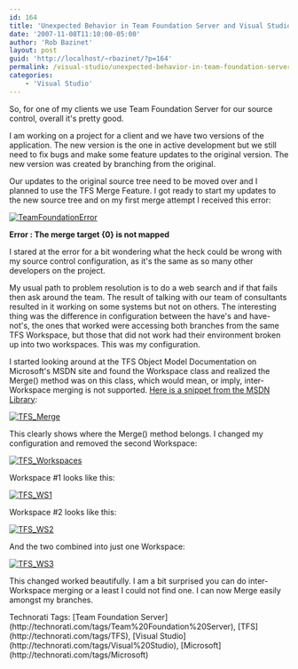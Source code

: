```yaml
---
id: 164
title: 'Unexpected Behavior in Team Foundation Server and Visual Studio Merge Functionality'
date: '2007-11-08T11:10:00-05:00'
author: 'Rob Bazinet'
layout: post
guid: 'http://localhost/~rbazinet/?p=164'
permalink: /visual-studio/unexpected-behavior-in-team-foundation-server-and-visual-studio-merge-functionality/
categories:
    - 'Visual Studio'
---
```


So, for one of my clients we use Team Foundation Server for our source control, overall it's pretty good.

I am working on a project for a client and we have two versions of the application. The new version is the one in active development but we still need to fix bugs and make some feature updates to the original version. The new version was created by branching from the original.

Our updates to the original source tree need to be moved over and I planned to use the TFS Merge Feature. I got ready to start my updates to the new source tree and on my first merge attempt I received this error:

[![TeamFoundationError](http://rbazinet.files.wordpress.com/2007/11/teamfoundationerror-thumb.jpg)](http://rbazinet.files.wordpress.com/2007/11/teamfoundationerror.jpg)

**Error : The merge target {0} is not mapped**

I stared at the error for a bit wondering what the heck could be wrong with my source control configuration, as it's the same as so many other developers on the project.

My usual path to problem resolution is to do a web search and if that fails then ask around the team. The result of talking with our team of consultants resulted in it working on some systems but not on others. The interesting thing was the difference in configuration between the have's and have-not's, the ones that worked were accessing both branches from the same TFS Workspace, but those that did not work had their environment broken up into two workspaces. This was my configuration.

I started looking around at the TFS Object Model Documentation on Microsoft's MSDN site and found the Workspace class and realized the Merge() method was on this class, which would mean, or imply, inter-Workspace merging is not supported. [Here is a snippet from the MSDN Library](http://msdn2.microsoft.com/en-us/library/microsoft.teamfoundation.versioncontrol.client.workspace.merge(VS.80).aspx):

[![TFS_Merge](http://rbazinet.files.wordpress.com/2007/11/tfs-merge-thumb.jpg)](http://rbazinet.files.wordpress.com/2007/11/tfs-merge.jpg)

This clearly shows where the Merge() method belongs. I changed my configuration and removed the second Workspace:

[![TFS_Workspaces](http://rbazinet.files.wordpress.com/2007/11/tfs-workspaces-thumb.jpg)](http://rbazinet.files.wordpress.com/2007/11/tfs-workspaces.jpg)

 Workspace #1 looks like this:

[![TFS_WS1](http://rbazinet.files.wordpress.com/2007/11/tfs-ws1-thumb.jpg)](http://rbazinet.files.wordpress.com/2007/11/tfs-ws1.jpg)

Workspace #2 looks like this:

[![TFS_WS2](http://rbazinet.files.wordpress.com/2007/11/tfs-ws2-thumb.jpg)](http://rbazinet.files.wordpress.com/2007/11/tfs-ws2.jpg)

And the two combined into just one Workspace:

[![TFS_WS3](http://rbazinet.files.wordpress.com/2007/11/tfs-ws3-thumb.jpg)](http://rbazinet.files.wordpress.com/2007/11/tfs-ws3.jpg)

This changed worked beautifully. I am a bit surprised you can do inter-Workspace merging or a least I could not find one. I can now Merge easily amongst my branches.

<div class="wlWriterSmartContent" style="display:inline;margin:0;padding:0;">Technorati Tags: [Team Foundation Server](http://technorati.com/tags/Team%20Foundation%20Server), [TFS](http://technorati.com/tags/TFS), [Visual Studio](http://technorati.com/tags/Visual%20Studio), [Microsoft](http://technorati.com/tags/Microsoft)</div>
